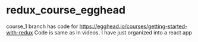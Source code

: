 # redux_course_egghead
course_1 branch has code for https://egghead.io/courses/getting-started-with-redux
Code is same as in videos. I have just organized into a react app


